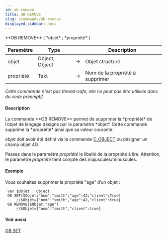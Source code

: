 ```yaml
---
id: ob-remove
title: OB REMOVE
slug: /commands/ob-remove
displayed_sidebar: docs
---
```


<!--REF #_command_.OB REMOVE.Syntax-->**OB REMOVE** ( *objet* ; *propriété* )<!-- END REF-->
<!--REF #_command_.OB REMOVE.Params-->
| Paramètre | Type |  | Description |
| --- | --- | --- | --- |
| objet | Object, Object | &#8594;  | Objet structuré |
| propriété | Text | &#8594;  | Nom de la propriété à supprimer |

<!-- END REF-->

*Cette commande n'est pas thread-safe, elle ne peut pas être utilisée dans du code préemptif.*


#### Description 

<!--REF #_command_.OB REMOVE.Summary-->La commande **OB REMOVE** permet de supprimer la *propriété* de l’objet de langage désigné par le paramètre *objet*.<!-- END REF--> Cette commande supprime la *propriété* ainsi que sa valeur courante.

*objet* doit avoir été défini via la commande [C\_OBJECT](c-object.md) ou désigner un champ objet 4D.

Passez dans le paramètre *propriété* le libellé de la propriété à lire. Attention, le paramètre *propriété* tient compte des majuscules/minuscules. 

#### Exemple 

Vous souhaitez supprimer la propriété "age" d’un objet :

```4d
 var $Objet : Object
 OB SET($Objet;"nom";"smith";"age";42;"client";True)
     //$Objet={"nom":"smith","age":42,"client":true}
 OB REMOVE($Objet;"age")
     //$Objet={"nom":"smith","client":true}
```

#### Voir aussi 

[OB SET](ob-set.md)  